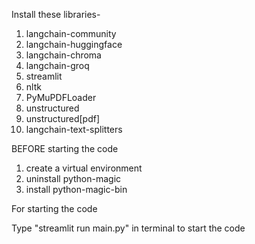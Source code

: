 Install these libraries-
1. langchain-community
2. langchain-huggingface
3. langchain-chroma
4. langchain-groq
5. streamlit
6. nltk
7. PyMuPDFLoader
8. unstructured
9. unstructured[pdf]
10. langchain-text-splitters

BEFORE starting the code
1. create a virtual environment
2. uninstall python-magic
3. install python-magic-bin

For starting the code

Type "streamlit run main.py" in terminal to start the code
